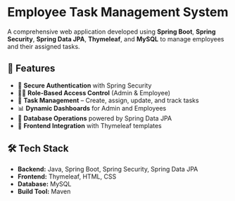 # Employee Task Management System

A comprehensive web application developed using **Spring Boot**, **Spring Security**, **Spring Data JPA**, **Thymeleaf**, and **MySQL** to manage employees and their assigned tasks.

## 🚀 Features
- 🔐 **Secure Authentication** with Spring Security  
- 👨‍💼 **Role-Based Access Control** (Admin & Employee)  
- 📝 **Task Management** – Create, assign, update, and track tasks  
- 📊 **Dynamic Dashboards** for Admin and Employees  
- 💾 **Database Operations** powered by Spring Data JPA  
- 🎨 **Frontend Integration** with Thymeleaf templates  

## 🛠️ Tech Stack
- **Backend:** Java, Spring Boot, Spring Security, Spring Data JPA  
- **Frontend:** Thymeleaf, HTML, CSS  
- **Database:** MySQL  
- **Build Tool:** Maven  
